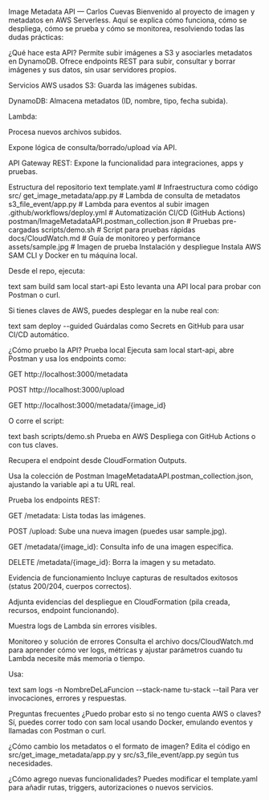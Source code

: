 Image Metadata API — Carlos Cuevas
Bienvenido al proyecto de imagen y metadatos en AWS Serverless. Aquí se explica cómo funciona, cómo se despliega, cómo se prueba y cómo se monitorea, resolviendo todas las dudas prácticas:

¿Qué hace esta API?
Permite subir imágenes a S3 y asociarles metadatos en DynamoDB. Ofrece endpoints REST para subir, consultar y borrar imágenes y sus datos, sin usar servidores propios.

Servicios AWS usados
S3: Guarda las imágenes subidas.

DynamoDB: Almacena metadatos (ID, nombre, tipo, fecha subida).

Lambda:

Procesa nuevos archivos subidos.

Expone lógica de consulta/borrado/upload vía API.

API Gateway REST: Expone la funcionalidad para integraciones, apps y pruebas.

Estructura del repositorio
text
template.yaml                  # Infraestructura como código
src/
  get_image_metadata/app.py    # Lambda de consulta de metadatos
  s3_file_event/app.py         # Lambda para eventos al subir imagen
.github/workflows/deploy.yml   # Automatización CI/CD (GitHub Actions)
postman/ImageMetadataAPI.postman_collection.json # Pruebas pre-cargadas
scripts/demo.sh                # Script para pruebas rápidas
docs/CloudWatch.md             # Guía de monitoreo y performance
assets/sample.jpg              # Imagen de prueba
Instalación y despliegue
Instala AWS SAM CLI y Docker en tu máquina local.

Desde el repo, ejecuta:

text
sam build
sam local start-api
Esto levanta una API local para probar con Postman o curl.

Si tienes claves de AWS, puedes desplegar en la nube real con:

text
sam deploy --guided
Guárdalas como Secrets en GitHub para usar CI/CD automático.

¿Cómo pruebo la API?
Prueba local
Ejecuta sam local start-api, abre Postman y usa los endpoints como:

GET http://localhost:3000/metadata

POST http://localhost:3000/upload

GET http://localhost:3000/metadata/{image_id}

O corre el script:

text
bash scripts/demo.sh
Prueba en AWS
Despliega con GitHub Actions o con tus claves.

Recupera el endpoint desde CloudFormation Outputs.

Usa la colección de Postman ImageMetadataAPI.postman_collection.json, ajustando la variable api a tu URL real.

Prueba los endpoints REST:

GET /metadata: Lista todas las imágenes.

POST /upload: Sube una nueva imagen (puedes usar sample.jpg).

GET /metadata/{image_id}: Consulta info de una imagen específica.

DELETE /metadata/{image_id}: Borra la imagen y su metadato.

Evidencia de funcionamiento
Incluye capturas de resultados exitosos (status 200/204, cuerpos correctos).

Adjunta evidencias del despliegue en CloudFormation (pila creada, recursos, endpoint funcionando).

Muestra logs de Lambda sin errores visibles.

Monitoreo y solución de errores
Consulta el archivo docs/CloudWatch.md para aprender cómo ver logs, métricas y ajustar parámetros cuando tu Lambda necesite más memoria o tiempo.

Usa:

text
sam logs -n NombreDeLaFuncion --stack-name tu-stack --tail
Para ver invocaciones, errores y respuestas.

Preguntas frecuentes
¿Puedo probar esto si no tengo cuenta AWS o claves?
Sí, puedes correr todo con sam local usando Docker, emulando eventos y llamadas con Postman o curl.

¿Cómo cambio los metadatos o el formato de imagen?
Edita el código en src/get_image_metadata/app.py y src/s3_file_event/app.py según tus necesidades.

¿Cómo agrego nuevas funcionalidades?
Puedes modificar el template.yaml para añadir rutas, triggers, autorizaciones o nuevos servicios.
